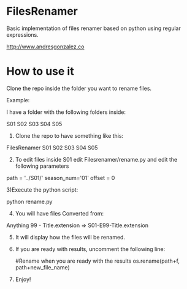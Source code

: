 FilesRenamer
============

Basic implementation of files renamer based on python using regular expressions.

http://www.andresgonzalez.co

How to use it
=============

Clone the repo inside the folder you want to rename files.

Example:

I have a folder with the following folders inside:

S01  S02  S03  S04  S05

1) Clone the repo to have something like this:

FilesRenamer  S01  S02  S03  S04  S05

2) To edit files inside S01 edit Filesrenamer/rename.py and edit the following parameters

path = '../S01/'
season_num='01'
offset = 0

3)Execute the python script:

python rename.py

4) You will have files Converted from:

Anything 99 - Title.extension => S01-E99-Title.extension

5) It will display how the files will be renamed.

6) If you are ready with results, uncomment the following line:

    #Rename when you are ready with the results
    os.rename(path+f, path+new_file_name)
    
7) Enjoy!
